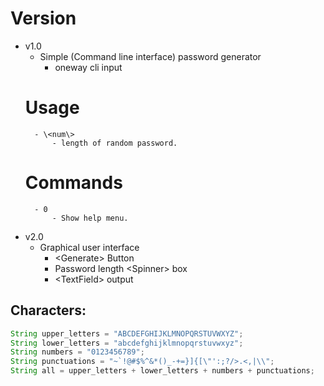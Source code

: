 # Version
- v1.0
    - Simple (Command line interface) password generator
        - oneway cli input
    # Usage
        - \<num\>
            - length of random password.

    # Commands
        - 0
            - Show help menu.
- v2.0
    - Graphical user interface
        - \<Generate\> Button
        - Password length \<Spinner\> box
        - \<TextField\> output


## Characters:
```java
String upper_letters = "ABCDEFGHIJKLMNOPQRSTUVWXYZ";
String lower_letters = "abcdefghijklmnopqrstuvwxyz";
String numbers = "0123456789";
String punctuations = "~`!@#$%^&*()_-+=}]{[\"':;?/>.<,|\\";
String all = upper_letters + lower_letters + numbers + punctuations;
```
